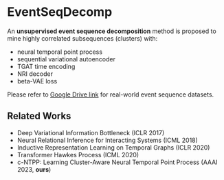 # EventSeqDecomp

An **unsupervised event sequence decomposition** method is proposed to mine highly correlated subsequences (clusters) with:

- neural temporal point process 
- sequential variational autoencoder
- TGAT time encoding 
- NRI decoder 
- beta-VAE loss 

Please refer to [Google Drive link](https://drive.google.com/drive/folders/0BwqmV0EcoUc8UklIR1BKV25YR1U?resourcekey=0-OrlU87jyc1m-dVMmY5aC4w&usp=sharing) for real-world event sequence datasets.

## Related Works

- Deep Variational Information Bottleneck (ICLR 2017)
- Neural Relational Inference for Interacting Systems (ICML 2018)
- Inductive Representation Learning on Temporal Graphs (ICLR 2020)
- Transformer Hawkes Process (ICML 2020)
- c-NTPP: Learning Cluster-Aware Neural Temporal Point Process (AAAI 2023, **ours**)

